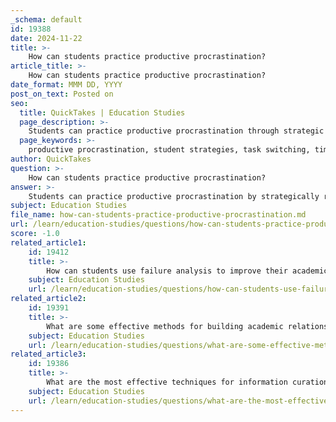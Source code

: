 ```yaml
---
_schema: default
id: 19388
date: 2024-11-22
title: >-
    How can students practice productive procrastination?
article_title: >-
    How can students practice productive procrastination?
date_format: MMM DD, YYYY
post_on_text: Posted on
seo:
  title: QuickTakes | Education Studies
  page_description: >-
    Students can practice productive procrastination through strategic task switching, time management, and by focusing on low-concentration tasks, helping them manage their workload effectively.
  page_keywords: >-
    productive procrastination, student strategies, task switching, time management, low-focus tasks, milestones, 5-second rule, personal growth
author: QuickTakes
question: >-
    How can students practice productive procrastination?
answer: >-
    Students can practice productive procrastination by strategically redirecting their focus to less critical tasks while still making progress in their academic responsibilities. Here are some effective strategies to implement this approach:\n\n1. **Structured Task Switching**: Instead of completely avoiding work, students can switch between tasks. For instance, if a student feels overwhelmed by studying for a major exam, they might choose to work on a smaller assignment or organize their study materials. This allows them to remain productive while postponing the more daunting task.\n\n2. **The 5-Second Rule**: This technique encourages students to act on their impulses to start tasks immediately. By counting down from five and then taking action, students can build momentum and tackle smaller tasks that contribute to their overall productivity.\n\n3. **Set Milestones**: Breaking larger projects into smaller, manageable milestones can help students feel less overwhelmed. By focusing on completing these smaller tasks, they can make progress without directly confronting the larger, more intimidating project.\n\n4. **Identify Low-Focus Tasks**: Students should look for tasks that require minimal concentration and can be completed quickly. These tasks can serve as a productive way to procrastinate while still achieving something meaningful. Examples include organizing notes, cleaning their study space, or reviewing previous assignments.\n\n5. **Time Management**: Understanding personal productivity patterns can help students schedule their most intensive tasks during their peak focus times. During less productive times, they can engage in productive procrastination by tackling easier tasks.\n\n6. **Embrace the Benefits**: Recognizing that productive procrastination can lead to personal growth and improved productivity can motivate students to adopt this strategy. By focusing on tasks that bring value, they can alleviate some of the stress associated with procrastination.\n\n7. **Reflect on Priorities**: Students should regularly assess their priorities and determine which tasks are truly important. This reflection can help them decide when it is appropriate to engage in productive procrastination versus when they need to focus on more critical assignments.\n\nBy employing these strategies, students can turn procrastination into a more constructive activity, allowing them to maintain productivity while managing their workload effectively.
subject: Education Studies
file_name: how-can-students-practice-productive-procrastination.md
url: /learn/education-studies/questions/how-can-students-practice-productive-procrastination
score: -1.0
related_article1:
    id: 19412
    title: >-
        How can students use failure analysis to improve their academic performance?
    subject: Education Studies
    url: /learn/education-studies/questions/how-can-students-use-failure-analysis-to-improve-their-academic-performance
related_article2:
    id: 19391
    title: >-
        What are some effective methods for building academic relationships?
    subject: Education Studies
    url: /learn/education-studies/questions/what-are-some-effective-methods-for-building-academic-relationships
related_article3:
    id: 19386
    title: >-
        What are the most effective techniques for information curation?
    subject: Education Studies
    url: /learn/education-studies/questions/what-are-the-most-effective-techniques-for-information-curation
---
```


&nbsp;
